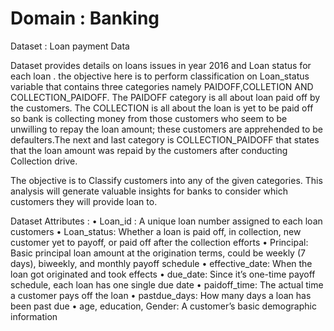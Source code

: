 # Domain : Banking 
Dataset  : Loan payment Data

Dataset provides details on loans issues in year 2016 and Loan status for each loan . 
the objective here is to perform classification on Loan_status variable that contains three categories namely PAIDOFF,COLLETION AND COLLECTION_PAIDOFF. The PAIDOFF category is all about loan paid off by the customers. The COLLECTION is all about the loan is yet to be paid off so bank is collecting money from those customers who seem to be unwilling to repay the loan amount; these customers are apprehended to be defaulters.The next and last category is COLLECTION_PAIDOFF that states that the loan amount was repaid by the customers after conducting Collection drive. 

The objective is to Classify customers into any of the given categories.
This analysis will generate valuable insights for banks to consider which customers they will provide loan to.

Dataset Attributes :
•	Loan_id : A unique loan number assigned to each loan customers
•	Loan_status: Whether a loan is paid off, in collection, new customer yet to payoff, or paid off after the collection efforts
•	Principal: Basic principal loan amount at the origination terms, could be weekly (7 days), biweekly, and monthly payoff schedule
•	effective_date: When the loan got originated and took effects
•	due_date: Since it’s one-time payoff schedule, each loan has one single due date
•	paidoff_time: The actual time a customer pays off the loan
•	pastdue_days: How many days a loan has been past due
•	age, education, Gender: A customer’s basic demographic information



